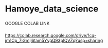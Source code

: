 # Hamoye_data_science
###
GOOGLE COLAB LINK
###
https://colab.research.google.com/drive/1cq-jm1Cp_7iGmjl6tam5YvgQ93plQVZq?usp=sharing
